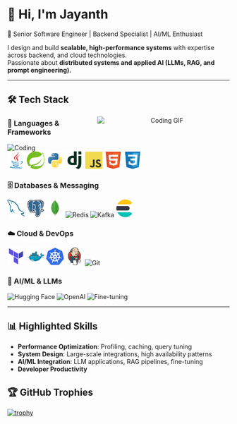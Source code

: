 # 👋 Hi, I'm Jayanth

🚀 Senior Software Engineer | Backend Specialist | AI/ML Enthusiast  

I design and build **scalable, high-performance systems** with expertise across backend, and cloud technologies.  
Passionate about **distributed systems and applied AI (LLMs, RAG, and prompt engineering).**

---

## 🛠️ Tech Stack

<p align="center">
  <img align="right" alt="Coding GIF" width="300" src="https://raw.githubusercontent.com/abhisheknaiidu/abhisheknaiidu/master/code.gif">
</p>

### 🚀 Languages & Frameworks  

<img align="right" alt="Coding" width="600" src="https://media.giphy.com/media/v1.Y2lkPTc5MGI3NjExMWtjd3Ztd25od3V2dzQxdnNtd3dpa3o1Z2o2dzRqd25iYjczcmtzMiZlcD12MV9pbnRlcm5hbF9naWZfYnlfaWQmY3Q9Zw/13HgwGsXF0aiGY/giphy.gif">

<p align="left">
  <img src="https://raw.githubusercontent.com/devicons/devicon/master/icons/java/java-original.svg" alt="Java" width="40" height="40"/>
  <img src="https://raw.githubusercontent.com/devicons/devicon/master/icons/spring/spring-original.svg" alt="Spring Boot" width="40" height="40"/>
  <img src="https://raw.githubusercontent.com/devicons/devicon/master/icons/python/python-original.svg" alt="Python" width="40" height="40"/>
  <img src="https://raw.githubusercontent.com/devicons/devicon/master/icons/django/django-plain.svg" alt="Django" width="40" height="40"/>
  <img src="https://raw.githubusercontent.com/devicons/devicon/master/icons/javascript/javascript-original.svg" alt="JavaScript" width="40" height="40"/>
  <img src="https://raw.githubusercontent.com/devicons/devicon/master/icons/html5/html5-original.svg" alt="HTML5" width="40" height="40"/>
  <img src="https://raw.githubusercontent.com/devicons/devicon/master/icons/css3/css3-original.svg" alt="CSS3" width="40" height="40"/>
</p>

### 🗄️ Databases & Messaging  
<p align="left">
  <img src="https://raw.githubusercontent.com/devicons/devicon/master/icons/mysql/mysql-original.svg" alt="MySQL" width="40" height="40"/>
  <img src="https://raw.githubusercontent.com/devicons/devicon/master/icons/postgresql/postgresql-original.svg" alt="PostgreSQL" width="40" height="40"/>
  <img src="https://raw.githubusercontent.com/devicons/devicon/master/icons/mongodb/mongodb-original.svg" alt="MongoDB" width="40" height="40"/>
  <img src="https://www.vectorlogo.zone/logos/redis/redis-icon.svg" alt="Redis" width="40" height="40"/>
  <img src="https://cdn.worldvectorlogo.com/logos/kafka.svg" alt="Kafka" width="40" height="40"/>
  <img src="https://raw.githubusercontent.com/devicons/devicon/master/icons/elasticsearch/elasticsearch-original.svg" alt="Elasticsearch" width="40" height="40"/>
</p>

### ☁️ Cloud & DevOps  
<p align="left">
  <img src="https://raw.githubusercontent.com/devicons/devicon/master/icons/terraform/terraform-original.svg" alt="Terraform" width="40" height="40"/>
  <img src="https://raw.githubusercontent.com/devicons/devicon/master/icons/docker/docker-original.svg" alt="Docker" width="40" height="40"/>
  <img src="https://raw.githubusercontent.com/devicons/devicon/master/icons/kubernetes/kubernetes-plain.svg" alt="Kubernetes" width="40" height="40"/>
  <img src="https://raw.githubusercontent.com/devicons/devicon/master/icons/jenkins/jenkins-original.svg" alt="Jenkins" width="40" height="40"/>
  <img src="https://git-scm.com/images/logos/downloads/Git-Icon-1788C.svg" alt="Git" width="40" height="40"/>
</p>

### 🤖 AI/ML & LLMs  
<p align="left">
  <img src="https://huggingface.co/front/assets/huggingface_logo.svg" alt="Hugging Face" width="40" height="40"/>
  <img src="https://cdn.worldvectorlogo.com/logos/openai-2.svg" alt="OpenAI" width="40" height="40"/>
  <img src="https://vectorlogo.zone/logos/pytorch/pytorch-icon.svg" alt="Fine-tuning" width="40" height="40"/>
</p>

---

## 📊 Highlighted Skills
- **Performance Optimization**: Profiling, caching, query tuning  
- **System Design**: Large-scale integrations, high availability patterns  
- **AI/ML Integration**: LLM applications, RAG pipelines, fine-tuning  
- **Developer Productivity**

## 🏆 GitHub Trophies
[![trophy](https://github-profile-trophy.vercel.app/?username=yourusername&theme=onedark&margin-w=15&margin-h=15)](https://github.com/ryo-ma/github-profile-trophy)

